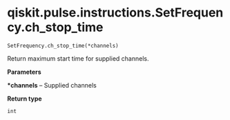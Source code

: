 # qiskit.pulse.instructions.SetFrequency.ch\_stop\_time

`SetFrequency.ch_stop_time(*channels)`

Return maximum start time for supplied channels.

**Parameters**

**\*channels** – Supplied channels

**Return type**

`int`
